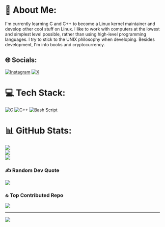 # 💫 About Me:
I'm currently learning C and C++ to become a Linux kernel maintainer and develop other cool stuff on Linux. I like to work with computers at the lowest and simplest level possible, rather than using high-level programming languages. I try to stick to the UNIX philosophy when developing. Besides development, I'm into books and cryptocurrency.


## 🌐 Socials:
[![Instagram](https://img.shields.io/badge/Instagram-%23E4405F.svg?logo=Instagram&logoColor=white)](https://instagram.com/alinsk1j) [![X](https://img.shields.io/badge/X-black.svg?logo=X&logoColor=white)](https://x.com/alinsk1j) 

# 💻 Tech Stack:
![C](https://img.shields.io/badge/c-%2300599C.svg?style=for-the-badge&logo=c&logoColor=white) ![C++](https://img.shields.io/badge/c++-%2300599C.svg?style=for-the-badge&logo=c%2B%2B&logoColor=white) ![Bash Script](https://img.shields.io/badge/bash_script-%23121011.svg?style=for-the-badge&logo=gnu-bash&logoColor=white)
# 📊 GitHub Stats:
![](https://github-readme-stats.vercel.app/api?username=alinskij&theme=tokyonight&hide_border=true&include_all_commits=false&count_private=false)<br/>
![](https://nirzak-streak-stats.vercel.app/?user=alinskij&theme=tokyonight&hide_border=true)<br/>
![](https://github-readme-stats.vercel.app/api/top-langs/?username=alinskij&theme=tokyonight&hide_border=true&include_all_commits=false&count_private=false&layout=compact)

### ✍️ Random Dev Quote
![](https://quotes-github-readme.vercel.app/api?type=horizontal&theme=tokyonight)

### 🔝 Top Contributed Repo
![](https://github-contributor-stats.vercel.app/api?username=alinskij&limit=5&theme=tokyonight&combine_all_yearly_contributions=true)

---
[![](https://visitcount.itsvg.in/api?id=alinskij&icon=0&color=0)](https://visitcount.itsvg.in)
